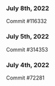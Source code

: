 ### July 8th, 2022

Commit #116332

### July 5th, 2022

Commit #314353


### July 4th, 2022

Commit #72281
